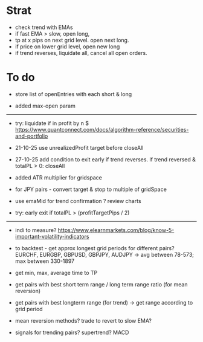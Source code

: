 # Strat
- check trend with EMAs
- if fast EMA > slow, open long,
- tp at x pips on next grid level. open next long.
- if price on lower grid level, open new long
- if trend reverses, liquidate all, cancel all open orders.

# To do

+ store list of openEntries with each short & long

+ added max-open param

-------
+ try: liquidate if in profit by n $
https://www.quantconnect.com/docs/algorithm-reference/securities-and-portfolio

+ 21-10-25 use unrealizedProfit target before closeAll

+ 27-10-25 add condition to exit early if trend reverses.
if trend reversed & totalPL > 0: closeAll
+ added ATR multiplier for gridspace

+ for JPY pairs - convert target & stop to multiple of gridSpace


- use emaMid for trend confirmation ?
review charts

- try: early exit if totalPL > (profitTargetPips / 2)



-------
+ indi to measure?
https://www.elearnmarkets.com/blog/know-5-important-volatility-indicators

+ to backtest - get approx longest grid periods for different pairs? EURCHF, EURGBP, GBPUSD, GBPJPY, AUDJPY -> avg between 78-573; max between 330-1897
- get min, max, average time to TP 

- get pairs with best short term range / long term range ratio (for mean reversion)
- get pairs with best longterm range (for trend) -> get range according to grid period

- mean reversion methods? trade to revert to slow EMA?
- signals for trending pairs? supertrend? MACD